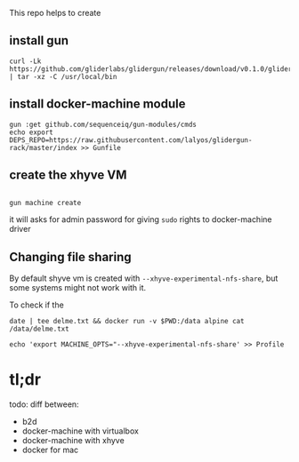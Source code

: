 This repo helps to create 
## install gun

```
curl -Lk https://github.com/gliderlabs/glidergun/releases/download/v0.1.0/glidergun_0.1.0_Darwin_x86_64.tgz | tar -xz -C /usr/local/bin
```

## install docker-machine module

```
gun :get github.com/sequenceiq/gun-modules/cmds
echo export DEPS_REPO=https://raw.githubusercontent.com/lalyos/glidergun-rack/master/index >> Gunfile
```

## create the xhyve VM

```

gun machine create
```
it will asks for admin password for giving `sudo` rights to docker-machine driver

## Changing file sharing

By default shyve vm is created with `--xhyve-experimental-nfs-share`, but some systems might not work with it.

To check if the 

```
date | tee delme.txt && docker run -v $PWD:/data alpine cat /data/delme.txt
```


```
echo 'export MACHINE_OPTS="--xhyve-experimental-nfs-share' >> Profile
```

# tl;dr

todo: diff between:
- b2d
- docker-machine with virtualbox
- docker-machine with xhyve
- docker for mac
